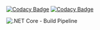 
[![Codacy Badge](https://api.codacy.com/project/badge/Grade/79076d470dc24c64a42a9757fd069d30)](https://app.codacy.com/manual/nitinsapru01/MongoDbClient?utm_source=github.com&utm_medium=referral&utm_content=saprunitin/MongoDbClient&utm_campaign=Badge_Grade_Dashboard)
[![Codacy Badge](https://api.codacy.com/project/badge/Grade/79076d470dc24c64a42a9757fd069d30)](https://app.codacy.com/manual/nitinsapru01/MongoDbClient?utm_source=github.com&utm_medium=referral&utm_content=saprunitin/MongoDbClient&utm_campaign=Badge_Grade_Dashboard)

![.NET Core - Build Pipeline](https://github.com/saprunitin/MongoDbClient/workflows/.NET%20Core%20-%20Build%20Pipeline/badge.svg?branch=master)
